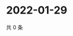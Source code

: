 # 2022-01-29

共 0 条

<!-- BEGIN WEIBO -->
<!-- 最后更新时间 Sat Jan 29 2022 20:12:39 GMT+0800 (China Standard Time) -->

<!-- END WEIBO -->
